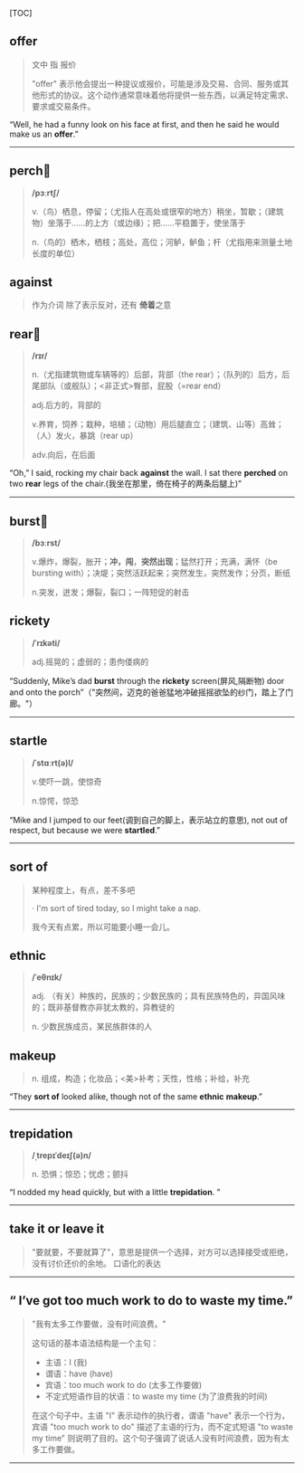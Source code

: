 [TOC]

## offer

> 文中  指 报价
>
> "offer" 表示他会提出一种提议或报价，可能是涉及交易、合同、服务或其他形式的协议。这个动作通常意味着他将提供一些东西，以满足特定需求、要求或交易条件。

“Well, he had a funny look on his face at first, and then he said he would make us an **offer**.”

---

## perch🚩

> **/pɜːrtʃ/**
>
> v.（鸟）栖息，停留；（尤指人在高处或很窄的地方）稍坐，暂歇；（建筑物）坐落于……的上方（或边缘）；把……平稳置于，使坐落于
>
> n.（鸟的）栖木，栖枝；高处，高位；河鲈，鲈鱼；杆（尤指用来测量土地长度的单位）

## against

> 作为介词  除了表示反对，还有 **倚着**之意

## rear🚩

> **/rɪr/**
>
> n.（尤指建筑物或车辆等的）后部，背部（the rear）；（队列的）后方，后尾部队（或舰队）；<非正式>臀部，屁股（=rear end）
>
> adj.后方的，背部的
>
> v.养育，饲养；栽种，培植；（动物）用后腿直立；（建筑、山等）高耸；（人）发火，暴跳（rear up）
>
> adv.向后，在后面

“Oh,” I said, rocking my chair back **against** the wall. I sat there **perched** on two **rear** legs of the chair.(我坐在那里，倚在椅子的两条后腿上)”

---

## burst🚩

> **/bɜːrst/**
>
> v.爆炸，爆裂，胀开；**冲，闯**，**突然出现**；猛然打开；充满，满怀（be bursting with）；决堤；突然活跃起来；突然发生，突然发作；分页，断纸
>
> n.突发，迸发；爆裂，裂口；一阵短促的射击

## rickety

> **/ˈrɪkəti/**
>
> adj.摇晃的；虚弱的；患佝偻病的

“Suddenly, Mike’s dad **burst** through the **rickety** screen(屏风,隔断物) door and onto the porch”（"突然间，迈克的爸爸猛地冲破摇摇欲坠的纱门，踏上了门廊。"）

---

## startle

> **/ˈstɑːrt(ə)l/**
>
> v.使吓一跳，使惊奇
>
> n.惊愕，惊恐

“Mike and I jumped to our feet(调到自己的脚上，表示站立的意思), not out of respect, but because we were **startled**.”

---

## sort of

> 某种程度上，有点，差不多吧
>
> · I'm sort of tired today, so I might take a nap.
>
> 我今天有点累，所以可能要小睡一会儿。

## ethnic

>**/ˈeθnɪk/**
>
>adj.
>（有关）种族的，民族的；少数民族的；具有民族特色的，异国风味的；既非基督教亦非犹太教的，异教徒的
>
>n.
>少数民族成员，某民族群体的人

## makeup

> n.
> 组成，构造；化妆品；<美>补考；天性，性格；补给，补充

“They **sort of** looked alike, though not of the same **ethnic** **makeup**.”

---

## trepidation

> **/ˌtrepɪˈdeɪʃ(ə)n/**
>
> n.
> 恐惧；惊恐；忧虑；颤抖

“I nodded my head quickly, but with a little **trepidation**. ”

---

## take it or leave it

> "要就要，不要就算了"，意思是提供一个选择，对方可以选择接受或拒绝，没有讨价还价的余地。 口语化的表达

---

## “ I’ve got too much work to do to waste my time.”

> "我有太多工作要做，没有时间浪费。" 
>
> 这句话的基本语法结构是一个主句：
>
> - 主语：I (我)
> - 谓语：have (have) 
> - 宾语：too much work to do (太多工作要做)
> - 不定式短语作目的状语：to waste my time (为了浪费我的时间)
>
> 在这个句子中，主语 "I" 表示动作的执行者，谓语 "have" 表示一个行为，宾语 "too much work to do" 描述了主语的行为，而不定式短语 "to waste my time" 则说明了目的。这个句子强调了说话人没有时间浪费，因为有太多工作要做。

---



